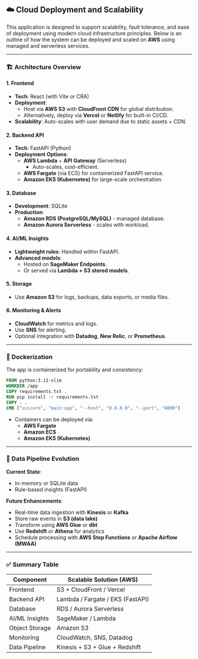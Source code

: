 ## ☁️ Cloud Deployment and Scalability

This application is designed to support scalability, fault tolerance, and ease of deployment using modern cloud infrastructure principles. Below is an outline of how the system can be deployed and scaled on **AWS** using managed and serverless services.

---

### 🏗️ Architecture Overview

#### 1. **Frontend**
- **Tech**: React (with Vite or CRA)
- **Deployment**:
  - Host via **AWS S3** with **CloudFront CDN** for global distribution.
  - Alternatively, deploy via **Vercel** or **Netlify** for built-in CI/CD.
- **Scalability**: Auto-scales with user demand due to static assets + CDN.

#### 2. **Backend API**
- **Tech**: FastAPI (Python)
- **Deployment Options**:
  - **AWS Lambda** + **API Gateway** (Serverless)
    - Auto-scales, cost-efficient.
  - **AWS Fargate** (via ECS) for containerized FastAPI service.
  - **Amazon EKS (Kubernetes)** for large-scale orchestration.

#### 3. **Database**
- **Development**: SQLite
- **Production**: 
  - **Amazon RDS (PostgreSQL/MySQL)** - managed database.
  - **Amazon Aurora Serverless** - scales with workload.

#### 4. **AI/ML Insights**
- **Lightweight rules**: Handled within FastAPI.
- **Advanced models**:
  - Hosted on **SageMaker Endpoints**.
  - Or served via **Lambda + S3 stored models**.

#### 5. **Storage**
- Use **Amazon S3** for logs, backups, data exports, or media files.

#### 6. **Monitoring & Alerts**
- **CloudWatch** for metrics and logs.
- Use **SNS** for alerting.
- Optional integration with **Datadog**, **New Relic**, or **Prometheus**.

---

### 🐳 Dockerization

The app is containerized for portability and consistency:

```Dockerfile
FROM python:3.11-slim
WORKDIR /app
COPY requirements.txt .
RUN pip install -r requirements.txt
COPY . .
CMD ["uvicorn", "main:app", "--host", "0.0.0.0", "--port", "8000"]
```

- Containers can be deployed via:
  - **AWS Fargate**
  - **Amazon ECS**
  - **Amazon EKS (Kubernetes)**

---

### 🔁 Data Pipeline Evolution

**Current State**:
- In-memory or SQLite data
- Rule-based insights (FastAPI)

**Future Enhancements**:
- Real-time data ingestion with **Kinesis** or **Kafka**
- Store raw events in **S3 (data lake)**
- Transform using **AWS Glue** or **dbt**
- Use **Redshift** or **Athena** for analytics
- Schedule processing with **AWS Step Functions** or **Apache Airflow (MWAA)**

---

### ✅ Summary Table

| Component        | Scalable Solution (AWS)                  |
|------------------|------------------------------------------|
| Frontend         | S3 + CloudFront / Vercel                 |
| Backend API      | Lambda / Fargate / EKS (FastAPI)         |
| Database         | RDS / Aurora Serverless                  |
| AI/ML Insights   | SageMaker / Lambda                       |
| Object Storage   | Amazon S3                                |
| Monitoring       | CloudWatch, SNS, Datadog                 |
| Data Pipeline    | Kinesis + S3 + Glue + Redshift           |

